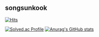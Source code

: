 ## songsunkook

[![Hits](https://hits.seeyoufarm.com/api/count/incr/badge.svg?url=https%3A%2F%2Fgithub.com%2Fsongsunkook%2Fsongsunkook&count_bg=%2379C83D&title_bg=%23555555&icon=&icon_color=%23E7E7E7&title=hits&edge_flat=false)](https://hits.seeyoufarm.com)

[![Solved.ac Profile](http://mazassumnida.wtf/api/v2/generate_badge?boj=songsunkook)](https://solved.ac/songsunkook/)
[![Anurag's GitHub stats](https://github-readme-stats.vercel.app/api?username=songsunkook)](https://github.com/anuraghazra/github-readme-stats)
